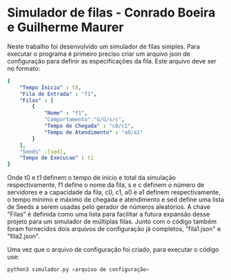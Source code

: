 # Simulador de filas - Conrado Boeira e Guilherme Maurer

Neste trabalho foi desenvolvido um simulador de filas simples. Para executar o programa é primeiro preciso criar um arquivo json de configuração para definir as especificações da fila. Este arquivo deve ser no formato:

```yaml
{
    "Tempo Inicio" : t0,
    "Fila de Entrada" : "f1",
    "Filas" : [
        {   
            "Nome" : "f1", 
            "Comportamento":"G/G/s/c",
            "Tempo de Chegada" : "c0/c1",
            "Tempo de Atendimento" : "a0/a1"
        }
    ],
    "Seeds" :[sed],
    "Tempo de Execucao" : t1
}
```

Onde t0 e t1 definem o tempo de inicio e total da simulação respectivamente, f1 define o nome da fila, s e c definem o número de servidores e a capacidade da fila, c0, c1, a0 e a1 definem respectivamente, o tempo mínimo e máximo de chegada e atendimento e sed define uma lista de Seeds a serem usadas pelo gerador de números aleatórios. A chave "Filas" é definida como uma lista para facilitar a futura expansão desse projeto para um simulador de múltiplas filas. Junto com o código também foram fornecidos dois arquivos de configuração já completos, "fila1.json" e "fila2.json".

Uma vez que o arquivo de configuração foi criado, para executar o código use:

```bash
python3 simulador.py <arquivo de configuração>
```

